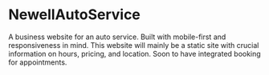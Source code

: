 # NewellAutoService
A business website for an auto service. Built with mobile-first and responsiveness in mind. This website will mainly be a static site with crucial information on hours, pricing, and location. Soon to have integrated booking for appointments.
